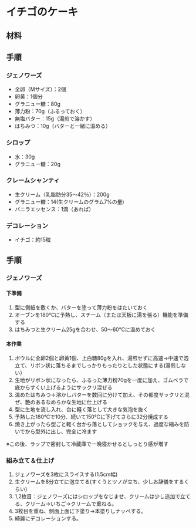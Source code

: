# イチゴのケーキ
## 材料

## 手順
### ジェノワーズ
* 全卵（Mサイズ）：2個 
* 卵黄：1個分
* グラニュー糖：80g
* 薄力粉：70g（ふるっておく）
* 無塩バター：15g（湯煎で溶かす）
* はちみつ：10g（バターと一緒に温める）

### シロップ
* 水：30g 
* グラニュー糖：20g 

### クレームシャンティ
* 生クリーム（乳脂肪分35〜42％）：200g
* グラニュー糖：14(生クリームのグラム7%の量)
* バニラエッセンス：1滴（あれば）

### デコレーション
* イチゴ：約15粒


## 手順

### ジェノワーズ

#### 下準備
1. 型に側紙を敷くか、バターを塗って薄力粉をはたいておく
1. オーブンを180℃に予熱し、スチーム（または天板に湯を張る）機能を準備する
1. はちみつと生クリーム25gを合わせ、50～60℃に温めておく

#### 本作業
1. ボウルに全卵2個と卵黄1個、上白糖80gを入れ、湯煎せずに高速→中速で泡立て、リボン状に落ちるまでしっかりもったりとした状態にする(湯煎しない）
1. 生地がリボン状になったら、ふるった薄力粉70gを一度に加え、ゴムベラで底からすくい上げるようにサックリ混ぜる 
1. 温めたはちみつ＋溶かしバターを数回に分けて加え、その都度サックリと混ぜ、艶のあるなめらかな生地に仕上げる
1. 型に生地を流し入れ、台に軽く落として大きな気泡を抜く
1. 予熱した180℃で10分、続いて150℃に下げてさらに32分焼成する
1. 焼き上がったら型ごと軽く台から落としてショックを与え、過度な縮みを防いでから型外に出し、完全に冷ます

※この後、ラップで密封して冷蔵庫で一晩寝かせるとしっとり感が増す

### 組み立て＆仕上げ
1. ジェノワーズを3枚にスライスする(1.5cm幅)
1. 生クリームを8分立てに泡立てる(すくうとツノが立ち、少しお辞儀をするくらい）
1. 1,2枚目：ジェノワーズにはシロップをなじませ、クリームは少し追加で立てる、クリーム→いちご→クリームで重ねる。
1. 3枚目を重ね、側面上面に下塗り→本塗りしナッペする。
1. 綺麗にデコレーションする。

